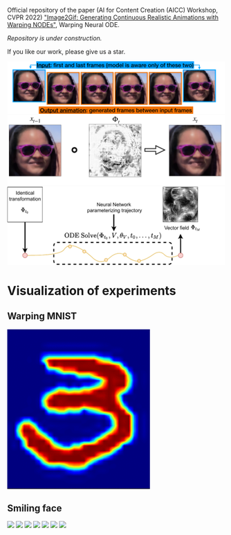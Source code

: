 Official repository of the paper (AI for Content Creation (AICC) Workshop, CVPR 2022) ["Image2Gif: Generating Continuous Realistic Animations with Warping NODEs"](demo/paper.pdf), Warping Neural ODE.

*Repository is under construction.*

If you like our work, please give us a star. 

![](demo/images/smile_teaser.png "Demonstration of Warping Neural ODE" )
![](demo/images/smile_vf.png "Demonstration of Warping Neural ODE" )
![](demo/images/warpode.png "Demonstration of Warping Neural ODE" )

<!-- If you use our code in your research projects, please cite our paper as -->
<!-- ``` -->
<!-- @inproceedings{nazarovs2021variational, -->
<!--   title={A variational approximation for analyzing the dynamics of panel data}, -->
<!--   author={Nazarovs, Jurijs and Chakraborty, Rudrasis and Tasneeyapant, Songwong and Ravi, Sathya and Singh, Vikas}, -->
<!--   booktitle={Uncertainty in Artificial Intelligence}, -->
<!--   pages={107--117}, -->
<!--   year={2021}, -->
<!--   organization={PMLR} -->
<!-- } -->
<!-- ``` -->

# Visualization of experiments
## Warping MNIST
![](demo/images/mnist.gif)

## Smiling face 
![](demo/images/smile_0.gif) ![](demo/images/smile_1.gif)
![](demo/images/smile_2.gif)
![](demo/images/smile_3.gif)
![](demo/images/smile_4.gif)
![](demo/images/smile_5.gif)
![](demo/images/smile_6.gif)

